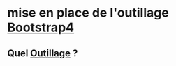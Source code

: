 # mise en place de l'outillage [Bootstrap4](http://getbootstrap.com/ )

## Quel [Outillage](https://getbootstrap.com/docs/4.0/getting-started/build-tools/) ?

